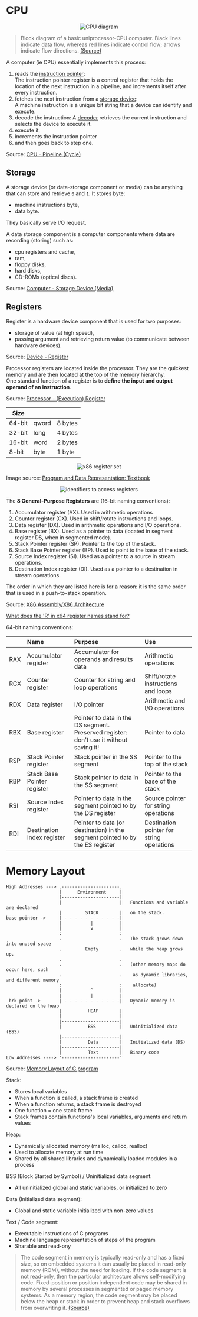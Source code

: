 # CPU

<p align="center">
  <img src="assets/ABasicComputer.gif" alt="CPU diagram" />
</p>

> Block diagram of a basic uniprocessor-CPU computer. Black lines indicate data flow, whereas red lines indicate control flow; arrows indicate flow directions.  [(Source)](https://en.wikipedia.org/wiki/Central_processing_unit#Structure_and_implementation)

A computer (ie CPU) essentially implements this process:

1. reads the [instruction pointer](http://www.simplecpu.com/InstructionPointer.html):  
   The instruction pointer register is a control register that holds the location of the next instruction in a pipeline, and increments itself after every instruction.
2. fetches the next instruction from a [storage device](https://datacadamia.com/computer/storage):  
   A machine instruction is a unique bit string that a device can identify and execute.
3. decode the instruction: A [decoder](https://datacadamia.com/computer/cpu/decode) retrieves the current instruction and selects the device to execute it.
4. execute it,
5. increments the instruction pointer
6. and then goes back to step one.

Source: [CPU - Pipeline (Cycle)](https://datacadamia.com/computer/cpu/pipeline)

## Storage

A storage device (or data-storage component or media) can be anything that can store and retrieve `0` and `1`. It stores byte:
- machine instructions byte,
- data byte.

They basically serve I/O request.

A data storage component is a computer components where data are recording (storing) such as:

- cpu registers and cache,
- ram,
- floppy disks,
- hard disks,
- CD-ROMs (optical discs).

Source: [Computer - Storage Device (Media)](https://datacadamia.com/computer/storage)

## Registers

Register is a hardware device component that is used for two purposes:

- storage of value (at high speed),
- passing argument and retrieving return value (to communicate between hardware devices).

Source: [Device - Register](https://datacadamia.com/computer/device/register)

Processor registers are located inside the processor. They are the quickest memory and are then located at the top of the memory hierarchy.  
One standard function of a register is to **define the input and output operand of an instruction**.

Source: [Processor - (Execution) Register](https://datacadamia.com/computer/cpu/register/register)

| Size   |       |         |
| ------ | ----- | ------- |
| 64-bit | qword | 8 bytes |
| 32-bit | long  | 4 bytes |
| 16-bit | word  | 2 bytes |
| 8-bit  | byte  | 1 byte  |

<p align="center">
  <img src="assets/x86-register-set.png" alt="x86 register set" />
</p>

Image source: [Program and Data Representation: Textbook](https://uva-cs.github.io/pdr/book/)

<p align="center">
  <img src="assets/register-ids.png" alt="identifiers to access registers" />
</p>

The **8 General-Purpose Registers** are (16-bit naming conventions):

1. Accumulator register (AX). Used in arithmetic operations
2. Counter register (CX). Used in shift/rotate instructions and loops.
3. Data register (DX). Used in arithmetic operations and I/O operations.
4. Base register (BX). Used as a pointer to data (located in segment register DS, when in segmented mode).
5. Stack Pointer register (SP). Pointer to the top of the stack.
6. Stack Base Pointer register (BP). Used to point to the base of the stack.
7. Source Index register (SI). Used as a pointer to a source in stream operations.
8. Destination Index register (DI). Used as a pointer to a destination in stream operations.

The order in which they are listed here is for a reason: it is the same order that is used in a push-to-stack operation.

Source: [X86 Assembly/X86 Architecture](https://en.wikibooks.org/wiki/X86_Assembly/X86_Architecture)

[What does the 'R' in x64 register names stand for?](https://softwareengineering.stackexchange.com/questions/127668/what-does-the-r-in-x64-register-names-stand-for)

64-bit naming conventions:

|     | Name                        | Purpose                                                                       | Use                                       |
| --- | :-------------------------- | :---------------------------------------------------------------------------- | :---------------------------------------- |
| RAX | Accumulator register        | Accumulator for operands and results data                                     | Arithmetic operations                     |
| RCX | Counter register            | Counter for string and loop operations                                        | Shift/rotate instructions and loops       |
| RDX | Data register               | I/O pointer                                                                   | Arithmetic and I/O operations             |
| RBX | Base register               | Pointer to data in the DS segment. Preserved register: don't use it without saving it! | Pointer to data                           |
| RSP | Stack Pointer register      | Stack pointer in the SS segment                                               | Pointer to the top of the stack           |
| RBP | Stack Base Pointer register | Stack pointer to data in the SS segment                                       | Pointer to the base of the stack          |
| RSI | Source Index register       | Pointer to data in the segment pointed to by the DS register                  | Source pointer for string operations      |
| RDI | Destination Index register  | Pointer to data (or destination) in the segment pointed to by the ES register | Destination pointer for string operations |

# Memory Layout

```
High Addresses ---> .----------------------.
                    |      Environment     |
                    |----------------------|
                    |                      |   Functions and variable are declared
                    |         STACK        |   on the stack.
base pointer ->     | - - - - - - - - - - -|
                    |           |          |
                    |           v          |
                    :                      :
                    .                      .   The stack grows down into unused space
                    .         Empty        .   while the heap grows up. 
                    .                      .
                    .                      .   (other memory maps do occur here, such 
                    .                      .    as dynamic libraries, and different memory
                    :                      :    allocate)
                    |           ^          |
                    |           |          |
 brk point ->       | - - - - - - - - - - -|   Dynamic memory is declared on the heap
                    |          HEAP        |
                    |                      |
                    |----------------------|
                    |          BSS         |   Uninitialized data (BSS)
                    |----------------------|   
                    |          Data        |   Initialized data (DS)
                    |----------------------|
                    |          Text        |   Binary code
Low Addresses ----> '----------------------'
```

Source: [Memory Layout of C program](https://aticleworld.com/memory-layout-of-c-program/)

Stack:

- Stores local variables
- When a function is called, a stack frame is created
- When a function returns, a stack frame is destroyed
- One function = one stack frame
- Stack frames contain functions's local variables, arguments and return values

Heap:

- Dynamically allocated memory (malloc, calloc, realloc)
- Used to allocate memory at run time
- Shared by all shared libraries and dynamically loaded modules in a process

BSS (Block Started by Symbol) / Uninitialized data segment:

- All uninitialized global and static variables, or initialized to zero

Data (Initialized data segment):

- Global and static variable initialized with non-zero values 

Text / Code segment:

- Executable instructions of C programs
- Machine language representation of steps of the program
- Sharable and read-ony

> The code segment in memory is typically read-only and has a fixed size, so on embedded systems it can usually be placed in read-only memory (ROM), without the need for loading. If the code segment is not read-only, then the particular architecture allows self-modifying code. Fixed-position or position independent code may be shared in memory by several processes in segmented or paged memory systems. As a memory region, the code segment may be placed below the heap or stack in order to prevent heap and stack overflows from overwriting it.  [(Source)](https://en.wikipedia.org/wiki/Code_segment)

